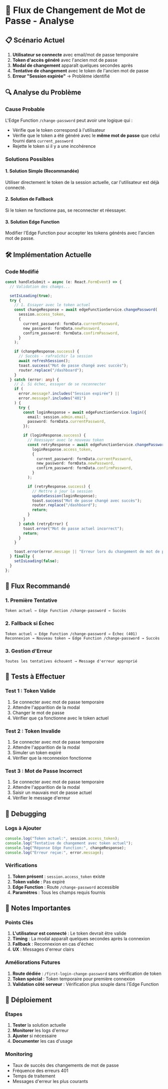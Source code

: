 # 🔐 Flux de Changement de Mot de Passe - Analyse

## 📋 Scénario Actuel

1. **Utilisateur se connecte** avec email/mot de passe temporaire
2. **Token d'accès généré** avec l'ancien mot de passe
3. **Modal de changement** apparaît quelques secondes après
4. **Tentative de changement** avec le token de l'ancien mot de passe
5. **Erreur "Session expirée"** → Problème identifié

## 🔍 Analyse du Problème

### Cause Probable

L'Edge Function `/change-password` peut avoir une logique qui :

- Vérifie que le token correspond à l'utilisateur
- Vérifie que le token a été généré avec le **même mot de passe** que celui fourni dans `current_password`
- Rejette le token si il y a une incohérence

### Solutions Possibles

#### 1. **Solution Simple (Recommandée)**

Utiliser directement le token de la session actuelle, car l'utilisateur est déjà connecté.

#### 2. **Solution de Fallback**

Si le token ne fonctionne pas, se reconnecter et réessayer.

#### 3. **Solution Edge Function**

Modifier l'Edge Function pour accepter les tokens générés avec l'ancien mot de passe.

## 🛠️ Implémentation Actuelle

### Code Modifié

```typescript
const handleSubmit = async (e: React.FormEvent) => {
  // Validation des champs...

  setIsLoading(true);
  try {
    // 1. Essayer avec le token actuel
    const changeResponse = await edgeFunctionService.changePassword(
      session.access_token,
      {
        current_password: formData.currentPassword,
        new_password: formData.newPassword,
        confirm_password: formData.confirmPassword,
      }
    );

    if (changeResponse.success) {
      // Succès - rafraîchir la session
      await refreshSession();
      toast.success("Mot de passe changé avec succès");
      router.replace("/dashboard");
    }
  } catch (error: any) {
    // 2. Si échec, essayer de se reconnecter
    if (
      error.message?.includes("Session expirée") ||
      error.message?.includes("401")
    ) {
      try {
        const loginResponse = await edgeFunctionService.login({
          email: session.admin.email,
          password: formData.currentPassword,
        });

        if (loginResponse.success) {
          // Réessayer avec le nouveau token
          const retryResponse = await edgeFunctionService.changePassword(
            loginResponse.access_token,
            {
              current_password: formData.currentPassword,
              new_password: formData.newPassword,
              confirm_password: formData.confirmPassword,
            }
          );

          if (retryResponse.success) {
            // Mettre à jour la session
            updateSession(loginResponse);
            toast.success("Mot de passe changé avec succès");
            router.replace("/dashboard");
            return;
          }
        }
      } catch (retryError) {
        toast.error("Mot de passe actuel incorrect");
        return;
      }
    }

    toast.error(error.message || "Erreur lors du changement de mot de passe");
  } finally {
    setIsLoading(false);
  }
};
```

## 🔄 Flux Recommandé

### 1. **Première Tentative**

```
Token actuel → Edge Function /change-password → Succès
```

### 2. **Fallback si Échec**

```
Token actuel → Edge Function /change-password → Échec (401)
Reconnexion → Nouveau token → Edge Function /change-password → Succès
```

### 3. **Gestion d'Erreur**

```
Toutes les tentatives échouent → Message d'erreur approprié
```

## 🧪 Tests à Effectuer

### Test 1 : Token Valide

1. Se connecter avec mot de passe temporaire
2. Attendre l'apparition de la modal
3. Changer le mot de passe
4. Vérifier que ça fonctionne avec le token actuel

### Test 2 : Token Invalide

1. Se connecter avec mot de passe temporaire
2. Attendre l'apparition de la modal
3. Simuler un token expiré
4. Vérifier que la reconnexion fonctionne

### Test 3 : Mot de Passe Incorrect

1. Se connecter avec mot de passe temporaire
2. Attendre l'apparition de la modal
3. Saisir un mauvais mot de passe actuel
4. Vérifier le message d'erreur

## 🔧 Debugging

### Logs à Ajouter

```typescript
console.log("Token actuel:", session.access_token);
console.log("Tentative de changement avec token actuel");
console.log("Réponse Edge Function:", changeResponse);
console.log("Erreur reçue:", error.message);
```

### Vérifications

1. **Token présent** : `session.access_token` existe
2. **Token valide** : Pas expiré
3. **Edge Function** : Route `/change-password` accessible
4. **Paramètres** : Tous les champs requis fournis

## 📝 Notes Importantes

### Points Clés

1. **L'utilisateur est connecté** : Le token devrait être valide
2. **Timing** : La modal apparaît quelques secondes après la connexion
3. **Fallback** : Reconnexion en cas d'échec
4. **UX** : Messages d'erreur clairs

### Améliorations Futures

1. **Route dédiée** : `/first-login-change-password` sans vérification de token
2. **Token spécial** : Token temporaire pour première connexion
3. **Validation côté serveur** : Vérification plus souple dans l'Edge Function

## 🚀 Déploiement

### Étapes

1. **Tester** la solution actuelle
2. **Monitorer** les logs d'erreur
3. **Ajuster** si nécessaire
4. **Documenter** les cas d'usage

### Monitoring

- Taux de succès des changements de mot de passe
- Fréquence des erreurs 401
- Temps de traitement
- Messages d'erreur les plus courants
